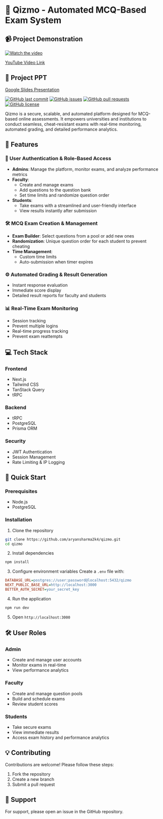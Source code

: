 # 📝 Qizmo - Automated MCQ-Based Exam System

## 📹 Project Demonstration

[![Watch the video](https://img.youtube.com/vi/GJ6dOxLFbLU/0.jpg)](https://www.youtube.com/watch?v=GJ6dOxLFbLU)


[YouTube Video Link](https://www.youtube.com/watch?v=GJ6dOxLFbLU)

## 📄 Project PPT

[Google Slides Presentation](https://docs.google.com/presentation/d/18W8LI8d3GVNVCtGWVhl_BxwXANl5HMZD/edit?usp=sharing&ouid=105350664705081969611&rtpof=true&sd=true)

[![GitHub last commit](https://img.shields.io/github/last-commit/aryansharma2k4/dev-stage)](https://img.shields.io/github/last-commit/aryansharma2k4/qizmo.git)
[![GitHub issues](https://img.shields.io/github/issues-raw/aryansharma2k4/dev-stage)](https://img.shields.io/github/issues-raw/aryansharma2k4/qizmo.git)
[![GitHub pull requests](https://img.shields.io/github/issues-pr/aryansharma2k4/dev-stage)](https://img.shields.io/github/issues-pr/aryansharma2k4/qizmo.git)
[![GitHub license](https://img.shields.io/github/license/aryansharma2k4/dev-stage)](https://img.shields.io/github/license/aryansharma2k4/qizmo.git)

Qizmo is a secure, scalable, and automated platform designed for MCQ-based online assessments. It empowers universities and institutions to conduct seamless, cheat-resistant exams with real-time monitoring, automated grading, and detailed performance analytics.

## 🚀 Features

### 🔐 User Authentication & Role-Based Access
- **Admins**: Manage the platform, monitor exams, and analyze performance metrics
- **Faculty**: 
  - Create and manage exams
  - Add questions to the question bank
  - Set time limits and randomize question order
- **Students**:
  - Take exams with a streamlined and user-friendly interface
  - View results instantly after submission

### 🛠️ MCQ Exam Creation & Management
- **Exam Builder**: Select questions from a pool or add new ones
- **Randomization**: Unique question order for each student to prevent cheating
- **Time Management**:
  - Custom time limits
  - Auto-submission when timer expires

### ⚙️ Automated Grading & Result Generation
- Instant response evaluation
- Immediate score display
- Detailed result reports for faculty and students

### 📊 Real-Time Exam Monitoring
- Session tracking
- Prevent multiple logins
- Real-time progress tracking
- Prevent exam reattempts

## 💻 Tech Stack

### Frontend
- Next.js
- Tailwind CSS
- TanStack Query
- tRPC

### Backend
- tRPC
- PostgreSQL
- Prisma ORM

### Security
- JWT Authentication
- Session Management
- Rate Limiting & IP Logging

## 🚦 Quick Start

### Prerequisites
- Node.js
- PostgreSQL

### Installation

1. Clone the repository
```bash
git clone https://github.com/aryansharma2k4/qizmo.git
cd qizmo
```

2. Install dependencies
```bash
npm install
```

3. Configure environment variables
Create a `.env` file with:
```ini
DATABASE_URL=postgres://user:password@localhost:5432/qizmo
NEXT_PUBLIC_BASE_URL=http://localhost:3000
BETTER_AUTH_SECRET=your_secret_key
```

4. Run the application
```bash
npm run dev
```

5. Open `http://localhost:3000`

## 🛠️ User Roles

### Admin
- Create and manage user accounts
- Monitor exams in real-time
- View performance analytics

### Faculty
- Create and manage question pools
- Build and schedule exams
- Review student scores

### Students
- Take secure exams
- View immediate results
- Access exam history and performance analytics

## 💡 Contributing
Contributions are welcome! Please follow these steps:

1. Fork the repository
2. Create a new branch
3. Submit a pull request

## 🤝 Support
For support, please open an issue in the GitHub repository.
